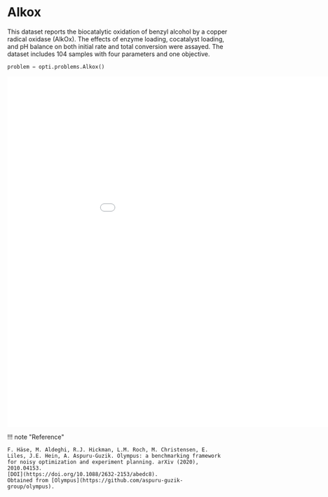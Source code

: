 # Alkox

This dataset reports the biocatalytic oxidation of benzyl alcohol by a copper radical oxidase (AlkOx). 
The effects of enzyme loading, cocatalyst loading, and pH balance on both initial rate and total conversion were assayed.
The dataset includes 104 samples with four parameters and one objective.

```python
problem = opti.problems.Alkox()
```


<iframe width="1024" height="800" frameborder="0" scrolling="no" src="//plotly.com/~walzds/8.embed"></iframe>


!!! note "Reference"

    F. Häse, M. Aldeghi, R.J. Hickman, L.M. Roch, M. Christensen, E. Liles, J.E. Hein, A. Aspuru-Guzik. Olympus: a benchmarking framework for noisy optimization and experiment planning. arXiv (2020), 2010.04153.
    [DOI](https://doi.org/10.1088/2632-2153/abedc8).
    Obtained from [Olympus](https://github.com/aspuru-guzik-group/olympus).
